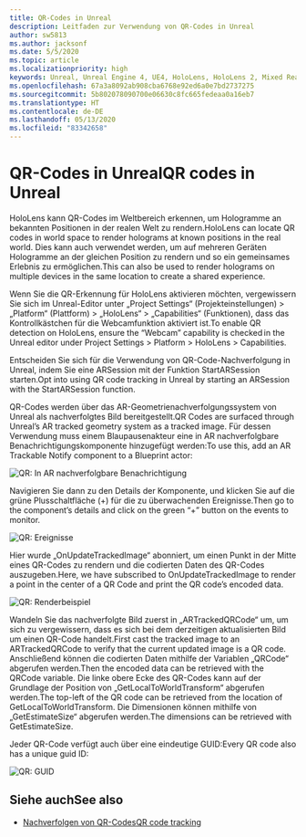 ```yaml
---
title: QR-Codes in Unreal
description: Leitfaden zur Verwendung von QR-Codes in Unreal
author: sw5813
ms.author: jacksonf
ms.date: 5/5/2020
ms.topic: article
ms.localizationpriority: high
keywords: Unreal, Unreal Engine 4, UE4, HoloLens, HoloLens 2, Mixed Reality, Entwicklung, Features, Dokumentation, Leitfäden, Hologramme, QR-Codes
ms.openlocfilehash: 67a3a8092ab908cba6768e92ed6a0e7bd2737275
ms.sourcegitcommit: 5b802078090700e06630c8fc665fedeaa0a16eb7
ms.translationtype: HT
ms.contentlocale: de-DE
ms.lasthandoff: 05/13/2020
ms.locfileid: "83342658"
---
```

# <a name="qr-codes-in-unreal"></a><span data-ttu-id="f0b00-104">QR-Codes in Unreal</span><span class="sxs-lookup"><span data-stu-id="f0b00-104">QR codes in Unreal</span></span>

<span data-ttu-id="f0b00-105">HoloLens kann QR-Codes im Weltbereich erkennen, um Hologramme an bekannten Positionen in der realen Welt zu rendern.</span><span class="sxs-lookup"><span data-stu-id="f0b00-105">HoloLens can locate QR codes in world space to render holograms at known positions in the real world.</span></span>  <span data-ttu-id="f0b00-106">Dies kann auch verwendet werden, um auf mehreren Geräten Hologramme an der gleichen Position zu rendern und so ein gemeinsames Erlebnis zu ermöglichen.</span><span class="sxs-lookup"><span data-stu-id="f0b00-106">This can also be used to render holograms on multiple devices in the same location to create a shared experience.</span></span> 

<span data-ttu-id="f0b00-107">Wenn Sie die QR-Erkennung für HoloLens aktivieren möchten, vergewissern Sie sich im Unreal-Editor unter „Project Settings“ (Projekteinstellungen) > „Platform“ (Plattform) > „HoloLens“ > „Capabilities“ (Funktionen), dass das Kontrollkästchen für die Webcamfunktion aktiviert ist.</span><span class="sxs-lookup"><span data-stu-id="f0b00-107">To enable QR detection on HoloLens, ensure the “Webcam” capability is checked in the Unreal editor under Project Settings > Platform > HoloLens > Capabilities.</span></span>  

<span data-ttu-id="f0b00-108">Entscheiden Sie sich für die Verwendung von QR-Code-Nachverfolgung in Unreal, indem Sie eine ARSession mit der Funktion StartARSession starten.</span><span class="sxs-lookup"><span data-stu-id="f0b00-108">Opt into using QR code tracking in Unreal by starting an ARSession with the StartARSession function.</span></span> 

<span data-ttu-id="f0b00-109">QR-Codes werden über das AR-Geometrienachverfolgungssystem von Unreal als nachverfolgtes Bild bereitgestellt.</span><span class="sxs-lookup"><span data-stu-id="f0b00-109">QR Codes are surfaced through Unreal’s AR tracked geometry system as a tracked image.</span></span>  <span data-ttu-id="f0b00-110">Für dessen Verwendung muss einem Blaupausenakteur eine in AR nachverfolgbare Benachrichtigungskomponente hinzugefügt werden:</span><span class="sxs-lookup"><span data-stu-id="f0b00-110">To use this, add an AR Trackable Notify component to a Blueprint actor:</span></span> 

![QR: In AR nachverfolgbare Benachrichtigung](images/unreal-spatialmapping-artrackablenotify.PNG)

<span data-ttu-id="f0b00-112">Navigieren Sie dann zu den Details der Komponente, und klicken Sie auf die grüne Plusschaltfläche (+) für die zu überwachenden Ereignisse.</span><span class="sxs-lookup"><span data-stu-id="f0b00-112">Then go to the component’s details and click on the green “+” button on the events to monitor.</span></span>  

![QR: Ereignisse](images/unreal-spatialmapping-events.PNG)

<span data-ttu-id="f0b00-114">Hier wurde „OnUpdateTrackedImage“ abonniert, um einen Punkt in der Mitte eines QR-Codes zu rendern und die codierten Daten des QR-Codes auszugeben.</span><span class="sxs-lookup"><span data-stu-id="f0b00-114">Here, we have subscribed to OnUpdateTrackedImage to render a point in the center of a QR Code and print the QR code’s encoded data.</span></span> 

![QR: Renderbeispiel](images/unreal-qr-render.PNG)

<span data-ttu-id="f0b00-116">Wandeln Sie das nachverfolgte Bild zuerst in „ARTrackedQRCode“ um, um sich zu vergewissern, dass es sich bei dem derzeitigen aktualisierten Bild um einen QR-Code handelt.</span><span class="sxs-lookup"><span data-stu-id="f0b00-116">First cast the tracked image to an ARTrackedQRCode to verify that the current updated image is a QR code.</span></span>  <span data-ttu-id="f0b00-117">Anschließend können die codierten Daten mithilfe der Variablen „QRCode“ abgerufen werden.</span><span class="sxs-lookup"><span data-stu-id="f0b00-117">Then the encoded data can be retrieved with the QRCode variable.</span></span>  <span data-ttu-id="f0b00-118">Die linke obere Ecke des QR-Codes kann auf der Grundlage der Position von „GetLocalToWorldTransform“ abgerufen werden.</span><span class="sxs-lookup"><span data-stu-id="f0b00-118">The top-left of the QR code can be retrieved from the location of GetLocalToWorldTransform.</span></span>  <span data-ttu-id="f0b00-119">Die Dimensionen können mithilfe von „GetEstimateSize“ abgerufen werden.</span><span class="sxs-lookup"><span data-stu-id="f0b00-119">The dimensions can be retrieved with GetEstimateSize.</span></span> 

<span data-ttu-id="f0b00-120">Jeder QR-Code verfügt auch über eine eindeutige GUID:</span><span class="sxs-lookup"><span data-stu-id="f0b00-120">Every QR code also has a unique guid ID:</span></span> 

![QR: GUID](images/unreal-qr-guid.PNG)

## <a name="see-also"></a><span data-ttu-id="f0b00-122">Siehe auch</span><span class="sxs-lookup"><span data-stu-id="f0b00-122">See also</span></span>
* [<span data-ttu-id="f0b00-123">Nachverfolgen von QR-Codes</span><span class="sxs-lookup"><span data-stu-id="f0b00-123">QR code tracking</span></span>](qr-code-tracking.md)
